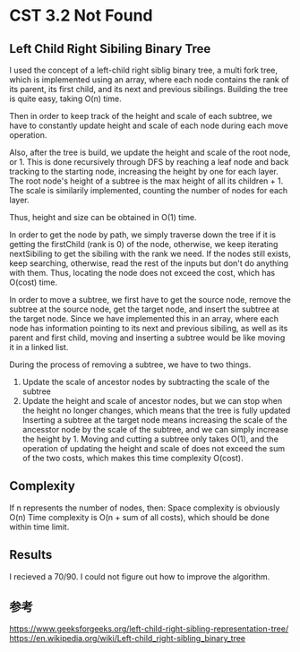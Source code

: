 # CST 3.2 Not Found

## Left Child Right Sibiling Binary Tree
I used the concept of a left-child right siblig binary tree, a multi fork tree, which is implemented using an array, where each node contains the rank of its parent, its first child, and its next and previous sibilings. Building the tree is quite easy, taking O(n) time. 

Then in order to keep track of the height and scale of each subtree, we have to constantly update height and scale of each node during each move operation. 

Also, after the tree is build, we update the height and scale of the root node, or 1. This is done recursively through DFS by reaching a leaf node and back tracking to the starting node, increasing the height by one for each layer. The root node's height of a subtree is the max height of all its children + 1. The scale is similarily implemented, counting the number of nodes for each layer. 

Thus, height and size can be obtained in O(1) time.

In order to get the node by path, we simply traverse down the tree if it is getting the firstChild (rank is 0) of the node, otherwise, we keep iterating nextSibiling to get the sibiling with the rank we need. If the nodes still exists, keep searching, otherwise, read the rest of the inputs but don't do anything with them. Thus, locating the node does not exceed the cost, which has O(cost) time.

In order to move a subtree, we first have to get the source node, remove the subtree at the source node, get the target node, and insert the subtree at the target node. Since we have implemented this in an array, where each node has information pointing to its next and previous sibiling, as well as its parent and first child, moving and inserting a subtree would be like moving it in a linked list. 

During the process of removing a subtree, we have to two things.
   1. Update the scale of ancestor nodes by subtracting the scale of the subtree
   2. Update the height and scale of ancestor nodes, but we can stop when the height no longer changes, which means that the tree is fully updated
Inserting a subtree at the target node means increasing the scale of the ancesstor node by the scale of the subtree, and we can simply increase the height by 1. Moving and cutting a subtree only takes O(1), and the operation of updating the height and scale of does not exceed the sum of the two costs, which makes this time complexity O(cost).

## Complexity
If n represents the number of nodes, then:
   Space complexity is obviously O(n)
   Time complexity is O(n + sum of all costs), which should be done within time limit. 

## Results
I recieved a 70/90. I could not figure out how to improve the algorithm.


## 参考
https://www.geeksforgeeks.org/left-child-right-sibling-representation-tree/
https://en.wikipedia.org/wiki/Left-child_right-sibling_binary_tree